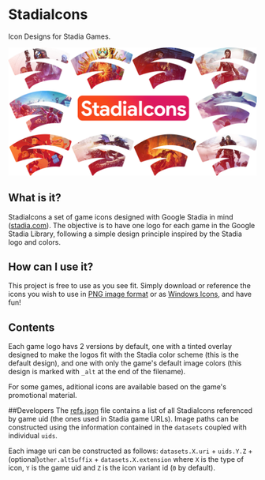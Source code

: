 # StadiaIcons
Icon Designs for Stadia Games.

![StadiaIcons header image](Header.png)

## What is it?
StadiaIcons a set of game icons designed with Google Stadia in mind ([stadia.com](https://stadia.com)). The objective is to have one logo for each game in the Google Stadia Library, following a simple design principle inspired by the Stadia logo and colors.

## How can I use it?
This project is free to use as you see fit. Simply download or reference the icons you wish to use in [PNG image format](/Images) or as [Windows Icons](/Icons), and have fun!

## Contents
Each game logo havs 2 versions by default, one with a tinted overlay designed to make the logos fit with the Stadia color scheme (this is the default design), and one with only the game's default image colors (this design is marked with `_alt` at the end of the filename).

For some games, aditional icons are available based on the game's promotional material.

##Developers
The [refs.json](refs.json) file contains a list of all StadiaIcons referenced by game uid (the ones used in Stadia game URLs). Image paths can be constructed using the information contained in the `datasets` coupled with individual `uids`.

Each image uri can be constructed as follows: `datasets.X.uri` + `uids.Y.Z` + (optional)`other.altSuffix` + `datasets.X.extension` where `X` is the type of icon, `Y` is the game uid and `Z` is the icon variant id (`0` by default).